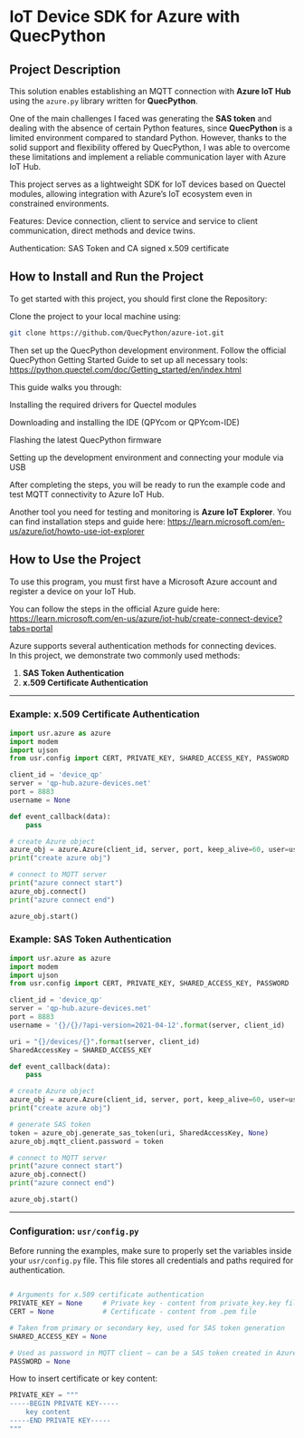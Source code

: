 #  IoT Device SDK for Azure with QuecPython

## Project Description

This solution enables establishing an MQTT connection with **Azure IoT Hub** using the `azure.py` library written for **QuecPython**.

One of the main challenges I faced was generating the **SAS token** and dealing with the absence of certain Python features, since **QuecPython** is a limited environment compared to standard Python. However, thanks to the solid support and flexibility offered by QuecPython, I was able to overcome these limitations and implement a reliable communication layer with Azure IoT Hub.

This project serves as a lightweight SDK for IoT devices based on Quectel modules, allowing integration with Azure’s IoT ecosystem even in constrained environments.

Features: Device connection, client to service and service to client communication, direct methods and device twins.

Authentication: SAS Token and CA signed x.509 certificate

##  How to Install and Run the Project

To get started with this project, you should first clone the Repository:

Clone the project to your local machine using:

```bash
git clone https://github.com/QuecPython/azure-iot.git
```
Then set up the QuecPython development environment.
Follow the official QuecPython Getting Started Guide to set up all necessary tools:
https://python.quectel.com/doc/Getting_started/en/index.html

This guide walks you through:

Installing the required drivers for Quectel modules

Downloading and installing the IDE (QPYcom or QPYcom-IDE)

Flashing the latest QuecPython firmware

Setting up the development environment and connecting your module via USB

After completing the steps, you will be ready to run the example code and test MQTT connectivity to Azure IoT Hub.

Another tool you need for testing and monitoring is **Azure IoT Explorer**. You can find installation steps and guide here: https://learn.microsoft.com/en-us/azure/iot/howto-use-iot-explorer

## How to Use the Project

To use this program, you must first have a Microsoft Azure account and register a device on your IoT Hub.

You can follow the steps in the official Azure guide here:  
https://learn.microsoft.com/en-us/azure/iot-hub/create-connect-device?tabs=portal

Azure supports several authentication methods for connecting devices.  
In this project, we demonstrate two commonly used methods:

1. **SAS Token Authentication**
2. **x.509 Certificate Authentication**

---

### Example: x.509 Certificate Authentication

```python
import usr.azure as azure
import modem
import ujson
from usr.config import CERT, PRIVATE_KEY, SHARED_ACCESS_KEY, PASSWORD

client_id = 'device_qp'
server = 'qp-hub.azure-devices.net'
port = 8883
username = None

def event_callback(data):
    pass

# create Azure object
azure_obj = azure.Azure(client_id, server, port, keep_alive=60, user=username, password=PASSWORD, ssl=True, ssl_params={"cert": CERT, "key": PRIVATE_KEY})
print("create azure obj")

# connect to MQTT server
print("azure connect start")
azure_obj.connect()
print("azure connect end")

azure_obj.start()
```
### Example: SAS Token Authentication

```python
import usr.azure as azure
import modem
import ujson
from usr.config import CERT, PRIVATE_KEY, SHARED_ACCESS_KEY, PASSWORD

client_id = 'device_qp'
server = 'qp-hub.azure-devices.net'
port = 8883
username = '{}/{}/?api-version=2021-04-12'.format(server, client_id)

uri = "{}/devices/{}".format(server, client_id)
SharedAccessKey = SHARED_ACCESS_KEY

def event_callback(data):
    pass

# create Azure object
azure_obj = azure.Azure(client_id, server, port, keep_alive=60, user=username, password=PASSWORD, ssl=True, ssl_params={"cert": CERT, "key": PRIVATE_KEY})
print("create azure obj")

# generate SAS token
token = azure_obj.generate_sas_token(uri, SharedAccessKey, None)
azure_obj.mqtt_client.password = token

# connect to MQTT server
print("azure connect start")
azure_obj.connect()
print("azure connect end")

azure_obj.start()
```
---
### Configuration: `usr/config.py`

Before running the examples, make sure to properly set the variables inside your `usr/config.py` file. This file stores all credentials and paths required for authentication.

```python

# Arguments for x.509 certificate authentication
PRIVATE_KEY = None     # Private key - content from private_key.key file
CERT = None            # Certificate - content from .pem file 

# Taken from primary or secondary key, used for SAS token generation
SHARED_ACCESS_KEY = None

# Used as password in MQTT client – can be a SAS token created in Azure IoT Explorer
PASSWORD = None
```
How to insert certificate or key content:
```python
PRIVATE_KEY = """
-----BEGIN PRIVATE KEY-----
    key content 
-----END PRIVATE KEY-----
"""
```